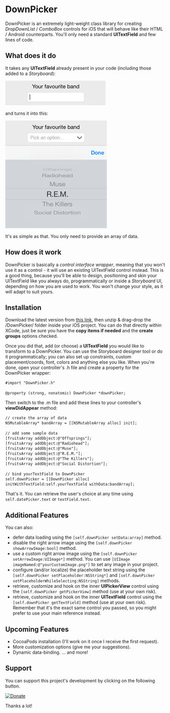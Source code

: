 # DownPicker
DownPicker is an extremely light-weight class library for creating *DropDownList* / *ComboBox* controls for iOS that will behave like their HTML / Android counterparts.
You'll only need a standard **UITextField** and few lines of code.

## What does it do
It takes any **UITextField** already present in your code (including those added to a *Storyboard*):

![alt text](https://raw.githubusercontent.com/Darkseal/DownPicker/gh-pages/images/DownPicker/UITextField.base.png "Here's a standard UITextField")

and turns it into this:

![alt text](https://raw.githubusercontent.com/Darkseal/DownPicker/gh-pages/images/DownPicker/UITextField.DownPicker.png "Here's a DownPicker control")

 It's as simple as that. You only need to provide an array of data.
 
## How does it work
DownPicker is basically a *control interface wrapper*, meaning that you won't use it as a control - 
it will use an existing UITextField control instead.
This is a good thing, because you'll be able to design, positioning and skin your UITextField like you always do, 
programmatically or inside a *Storyboard* UI, depending on how you are used to work. You won't change your style, as it will 
adapt to suit yours.

## Installation
Download the latest version from [this link](https://github.com/Darkseal/DownPicker/archive/master.zip), 
then unzip & drag-drop the /DownPicker/ folder inside your iOS project. You can do that directly within XCode,
just be sure you have the **copy items if needed** and the **create groups** options checked.
  
Once you did that, add (or choose) a **UITextField** you would like to transform to a DownPicker. You can use the Storyboard 
designer tool or do it programmatically; you can also set up constraints, custom placement/coords, font, colors 
and anything else you like. When you're done, open your controller's .h file and create a property 
for the DownPicker wrapper:

    #import "DownPicker.h"
  
    @property (strong, nonatomic) DownPicker *downPicker;

Then switch to the .m file and add these lines to your controller's **viewDidAppear** method:

    // create the array of data
    NSMutableArray* bandArray = [[NSMutableArray alloc] init];
    
    // add some sample data
    [fruitsArray addObject:@"Offsprings"];
    [fruitsArray addObject:@"Radiohead"];
    [fruitsArray addObject:@"Muse"];
    [fruitsArray addObject:@"R.E.M."];
    [fruitsArray addObject:@"The Killers"];
    [fruitsArray addObject:@"Social Distortion"];
    
    // bind yourTextField to DownPicker
    self.downPicker = [[DownPicker alloc] initWithTextField:self.yourTextField withData:bandArray];

That's it. You can retrieve the user's choice at any time using `self.datePicker.text` or `textField.text`.

## Additional Features
You can also:
- defer data loading using the `[self.downPicker setData:array]` method.
- disable the right arrow image using the `[self.downPicker showArrowImage:bool]` method.
- use a custom right arrow image using the `[self.downPicker setArrowImage:UIImage*]` method. 
You can use `[UIImage imageNamed:@"yourCustomImage.png"]` to set any image in your project.
- configure (and/or localize) the placeholder text string using the `[self.downPicker setPlaceholder:NSString*]` and `[self.downPicker setPlaceholderWhileSelecting:NSString]` methods.
- retrieve, customize and hook on the inner **UIPickerView** control using the `[self.downPicker getPickerView]` method (use at your own risk).
- retrieve, customize and hook on the inner **UITextField** control using the `[self.downPicker getTextField]` method (use at your own risk). Remember that it's the exact same control you passed, so you might prefer to use your main reference instead.

## Upcoming Features
- CocoaPods installation (I'll work on it once I receive the first request).
- More customization options (give me your suggestions).
- Dynamic data-binding.
... and more!

## Support
You can support this project's development by clicking on the following button.
  
[<img src="https://www.paypalobjects.com/en_US/i/btn/btn_donate_LG.gif" border="0" alt="Donate">](https://www.paypal.com/cgi-bin/webscr?cmd=_s-xclick&hosted_button_id=F576E73P5X526)
  
 Thanks a lot!
